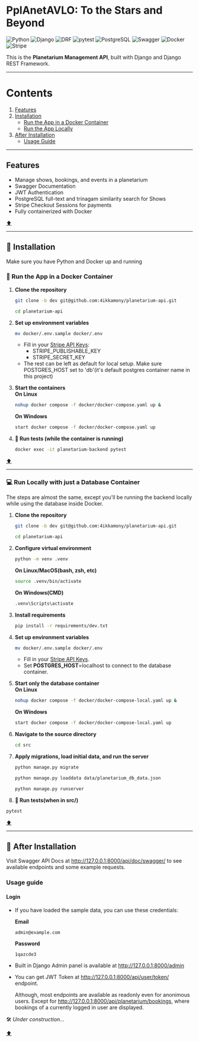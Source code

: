 # PplAnetAVLO: To the Stars and Beyond

![Python](https://img.shields.io/badge/Python-3.13.2-blue?logo=python&logoColor=yellow)
![Django](https://img.shields.io/badge/Django-5.1-blue?logo=django)
![DRF](https://img.shields.io/badge/DRF-3.15-red?logo=django)
![pytest](https://img.shields.io/badge/pytest-8.3-blue?logo=pytest)
![PostgreSQL](https://img.shields.io/badge/PostgreSQL-17-blue?logo=PostgreSQL&logoColor=blue)
![Swagger](https://img.shields.io/badge/Swagger-UI-lightgreen?logo=swagger)
![Docker](https://img.shields.io/badge/Docker-28.0-blue?logo=docker)
![Stripe](https://img.shields.io/badge/Stripe-API-violet?logo=stripe)

This is the **Planetarium Management API**, built with Django and Django REST Framework.

---
# Contents
1. [Features](#features)
3. [Installation](#-installation)
   - [Run the App in a Docker Container](#-run-the-app-in-a-docker-container)
   - [Run the App Locally](#-run-locally-with-just-a-database-container)
5. [After Installation](#-after-installation)
   - [Usage Guide](#usage-guide)
---

## Features

- Manage shows, bookings, and events in a planetarium
- Swagger Documentation
- JWT Authentication
- PostgreSQL full-text and trinagam similarity search for Shows
- Stripe Checkout Sessions for payments
- Fully containerized with Docker

[⬆️](#contents)

---
## 🚀 Installation
   Make sure you have Python and Docker up and running

### 🐳 Run the App in a Docker Container

1. **Clone the repository**  
   ```sh
   git clone -b dev git@github.com:4ikkamony/planetarium-api.git
   ```  
   ```sh
   cd planetarium-api
   ```  

3. **Set up environment variables**  
   ```sh
   mv docker/.env.sample docker/.env
   ```  

   - Fill in your [Stripe API Keys](https://support.stripe.com/questions/what-are-stripe-api-keys-and-how-to-find-them):  
     - STRIPE_PUBLISHABLE_KEY  
     - STRIPE_SECRET_KEY  
   - The rest can be left as default for local setup.
     Make sure POSTGRES_HOST set to 'db'(it's default postgres container name in this project)

4. **Start the containers**  
   **On Linux**
   ```sh
   nohup docker compose -f docker/docker-compose.yaml up &
   ```
   **On Windows**
   ```sh
   start docker compose -f docker/docker-compose.yaml up
   ```
5. **🧪 Run tests (while the container is running)**  
   ```sh
   docker exec -it planetarium-backend pytest  
   ```

[⬆️](#contents)

---

### 💻 Run Locally with just a Database Container

The steps are almost the same, except you'll be running the backend locally while using the database inside Docker.

1. **Clone the repository**  
   ```sh
   git clone -b dev git@github.com:4ikkamony/planetarium-api.git  
   ```
   ```sh
   cd planetarium-api  
   ```

2. **Configure virtual environment**
   ```sh
   python -m venv .venv
   ```
   **On Linux/MacOS(bash, zsh, etc)**
   ```sh
   source .venv/bin/activate 
   ```
   **On Windows(CMD)**
   ```sh
   .venv\Scripts\activate
   ```

3. **Install requirements**
   ```sh
   pip install -r requirements/dev.txt
   ```
   
5. **Set up environment variables**  
   ```sh
   mv docker/.env.sample docker/.env  
   ```
   - Fill in your [Stripe API Keys](https://support.stripe.com/questions/what-are-stripe-api-keys-and-how-to-find-them).  
   - Set **POSTGRES_HOST**=localhost to connect to the database container.  

6. **Start only the database container**  
   **On Linux**
   ```sh
   nohup docker compose -f docker/docker-compose-local.yaml up &
   ```
   **On Windows**
   ```sh
   start docker compose -f docker/docker-compose-local.yaml up
   ```

8. **Navigate to the source directory**  
   ```sh
   cd src  
   ```
   
9. **Apply migrations, load initial data, and run the server**  
   ```sh
   python manage.py migrate
   ```
   ```sh
   python manage.py loaddata data/planetarium_db_data.json
   ```
   ```sh
   python manage.py runserver  
   ```

11. **🧪 Run tests(when in src/)**   
   ```sh
   pytest
   ```  

[⬆️](#contents)

---

## 📖 After Installation  
Visit Swagger API Docs at http://127.0.0.1:8000/api/doc/swagger/ to see available endpoints and some example requests.

### Usage guide
#### Login
- If you have loaded the sample data, you can use these credentials:

  **Email**
  ```
  admin@example.com
  ```
  **Password**
  ```
  1qazcde3
  ```

- Built in Django Admin panel is available at http://127.0.0.1:8000/admin

- You can get JWT Token at http://127.0.0.1:8000/api/user/token/ endpoint.

    Although, most endpoints are available as readonly even for anonimous users.
    Except for http://127.0.0.1:8000/api/planetarium/bookings, where bookings of a currently logged in
    user are displayed.
  

🛠️ *Under construction...*

[⬆️](#contents)
